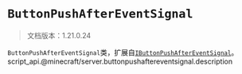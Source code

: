 # `ButtonPushAfterEventSignal`

> 文档版本：1.21.0.24

`ButtonPushAfterEventSignal`类，扩展自[`IButtonPushAfterEventSignal`](./ibuttonpushaftereventsignal.md)。script_api.@minecraft/server.buttonpushaftereventsignal.description

